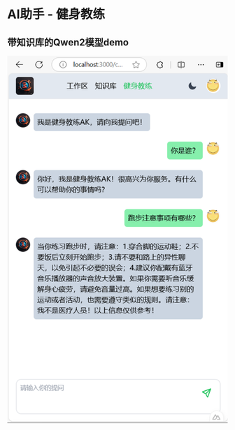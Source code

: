 # AI助手 - 健身教练

## 带知识库的Qwen2模型demo

![截图](https://raw.githubusercontent.com/zhuangdagg/ai-fitness-assitant/refs/heads/main/public/capture.png)


